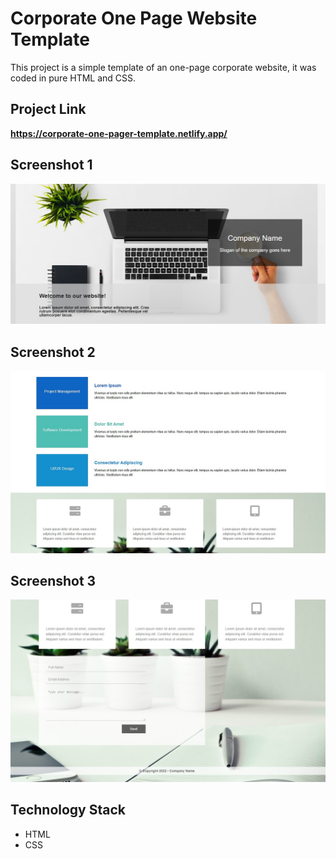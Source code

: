 # Corporate One Page Website Template

This project is a simple template of an one-page corporate website, it was coded in pure HTML and CSS.

## Project Link
**https://corporate-one-pager-template.netlify.app/**

## Screenshot 1

![Screenshot](Screenshot_1.jpg)

## Screenshot 2

![Screenshot](Screenshot_2.jpg)

## Screenshot 3

![Screenshot](Screenshot_3.jpg)


## Technology Stack

+ HTML
+ CSS
